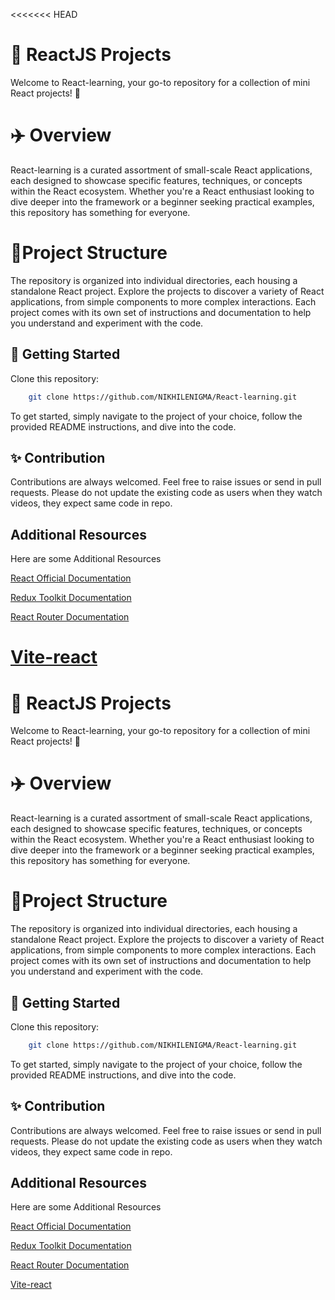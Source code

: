 <<<<<<< HEAD

# 🔰 ReactJS Projects
Welcome to React-learning, your go-to repository for a collection of mini React projects! 🚀

# ✈️ Overview
React-learning is a curated assortment of small-scale React applications, each designed to showcase specific features, techniques, or concepts within the React ecosystem. Whether you're a React enthusiast looking to dive deeper into the framework or a beginner seeking practical examples, this repository has something for everyone.

# 📓Project Structure 

The repository is organized into individual directories, each housing a standalone React project. Explore the projects to discover a variety of React applications, from simple components to more complex interactions. Each project comes with its own set of instructions and documentation to help you understand and experiment with the code.



## 🚀 Getting Started

Clone this repository:

```bash
    git clone https://github.com/NIKHILENIGMA/React-learning.git
```
To get started, simply navigate to the project of your choice, follow the provided README instructions, and dive into the code.
## 	✨ Contribution

Contributions are always welcomed. Feel free to raise issues or send in pull requests. Please do not update the existing code as users when they watch videos, they expect same code in repo.


## Additional Resources

Here are some Additional Resources

[React Official Documentation](https://react.dev)

[Redux Toolkit Documentation](https://redux-toolkit.js.org)

[React Router Documentation](https://reactrouter.com/en/main)

[Vite-react](https://vitejs.dev/guide/)
=======

# 🔰 ReactJS Projects
Welcome to React-learning, your go-to repository for a collection of mini React projects! 🚀

# ✈️ Overview
React-learning is a curated assortment of small-scale React applications, each designed to showcase specific features, techniques, or concepts within the React ecosystem. Whether you're a React enthusiast looking to dive deeper into the framework or a beginner seeking practical examples, this repository has something for everyone.

# 📓Project Structure 

The repository is organized into individual directories, each housing a standalone React project. Explore the projects to discover a variety of React applications, from simple components to more complex interactions. Each project comes with its own set of instructions and documentation to help you understand and experiment with the code.



## 🚀 Getting Started

Clone this repository:

```bash
    git clone https://github.com/NIKHILENIGMA/React-learning.git
```
To get started, simply navigate to the project of your choice, follow the provided README instructions, and dive into the code.
## 	✨ Contribution

Contributions are always welcomed. Feel free to raise issues or send in pull requests. Please do not update the existing code as users when they watch videos, they expect same code in repo.


## Additional Resources

Here are some Additional Resources

[React Official Documentation](https://react.dev)

[Redux Toolkit Documentation](https://redux-toolkit.js.org)

[React Router Documentation](https://reactrouter.com/en/main)

[Vite-react](https://vitejs.dev/guide/)


